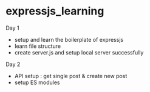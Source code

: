 # expressjs_learning
Day 1 
- setup and learn the boilerplate of expressjs
- learn file structure
- create server.js and setup local server successfully

Day 2
- API setup : get single post & create new post
- setup ES modules 
